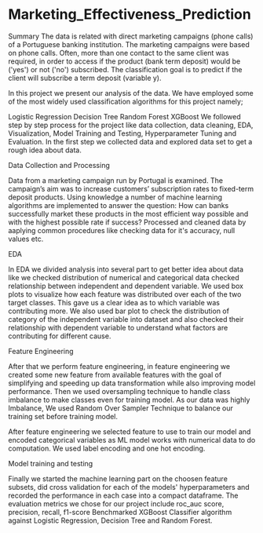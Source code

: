 # Marketing_Effectiveness_Prediction

Summary
The data is related with direct marketing campaigns (phone calls) of a Portuguese banking institution. The marketing campaigns were based on phone calls. Often, more than one contact to the same client was required, in order to access if the product (bank term deposit) would be ('yes') or not ('no') subscribed. The classification goal is to predict if the client will subscribe a term deposit (variable y).

In this project we present our analysis of the data. We have employed some of the most widely used classification algorithms for this project namely;

Logistic Regression
Decision Tree
Random Forest
XGBoost
We followed step by step process for the project like data collection, data cleaning, EDA, Visualization, Model Training and Testing, Hyperparameter Tuning and Evaluation. In the first step we collected data and explored data set to get a rough idea about data.

Data Collection and Processing

Data from a marketing campaign run by Portugal is examined. The campaign’s aim was to increase customers’ subscription rates to fixed-term deposit products. Using knowledge a number of machine learning algorithms are implemented to answer the question: How can banks successfully market these products in the most efficient way possible and with the highest possible rate if success? Processed and cleaned data by aaplying common procedures like checking data for it's accuracy, null values etc.

EDA

In EDA we divided analysis into several part to get better idea about data like we checked distribution of numerical and categorical data checked relationship between independent and dependent variable. We used box plots to visualize how each feature was distributed over each of the two target classes. This gave us a clear idea as to which variable was contributing more. We also used bar plot to check the distribution of category of the independent variable into dataset and also checked their relationship with dependent variable to understand what factors are contributing for different cause.

Feature Engineering

After that we perform feature engineering, in feature engineering we created some new feature from available features with the goal of simplifying and speeding up data transformation while also improving model performance. Then we used oversampling technique to handle class imbalance to make classes even for training model. As our data was highly Imbalance, We used Random Over Sampler Technique to balance our training set before training model.

After feature engineering we selected feature to use to train our model and encoded categorical variables as ML model works with numerical data to do computation. We used label encoding and one hot encoding.

Model training and testing

Finally we started the machine learning part on the choosen feature subsets, did cross validation for each of the models' hyperparameters and recorded the performance in each case into a compact dataframe. The evaluation metrics we chose for our project include roc_auc score, precision, recall, f1-score Benchmarked XGBoost Classifier algorithm against Logistic Regression, Decision Tree and Random Forest.

